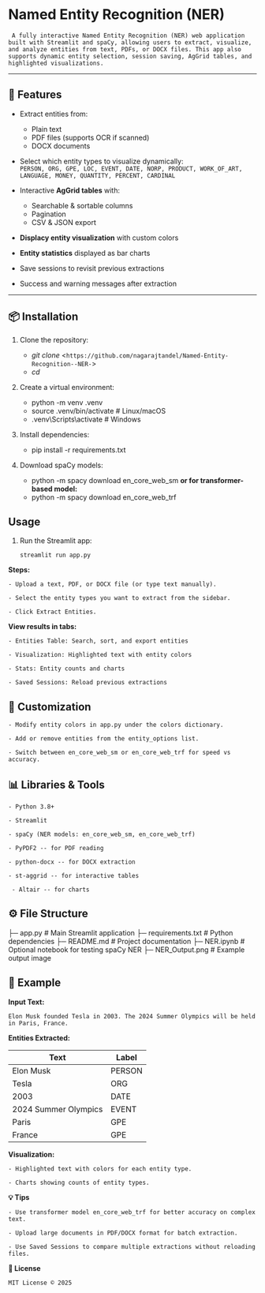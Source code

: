 # Named Entity Recognition (NER) 

` A fully interactive Named Entity Recognition (NER) web application built with Streamlit and spaCy, allowing users to extract, visualize, and analyze entities from text, PDFs, or DOCX files. This app also supports dynamic entity selection, session saving, AgGrid tables, and highlighted visualizations.`

---

## 🚀 Features

- Extract entities from:
  - Plain text  
  - PDF files (supports OCR if scanned)  
  - DOCX documents  

- Select which entity types to visualize dynamically:  
  `PERSON, ORG, GPE, LOC, EVENT, DATE, NORP, PRODUCT, WORK_OF_ART, LANGUAGE, MONEY, QUANTITY, PERCENT, CARDINAL`  

- Interactive **AgGrid tables** with:
  - Searchable & sortable columns  
  - Pagination  
  - CSV & JSON export  

- **Displacy entity visualization** with custom colors  
- **Entity statistics** displayed as bar charts  
- Save sessions to revisit previous extractions  
- Success and warning messages after extraction  

---

## 📦 Installation

1. Clone the repository:

    - *git clone* <`https://github.com/nagarajtandel/Named-Entity-Recognition--NER-`>
    - *cd* <your-repo-folder>


2. Create a virtual environment:

    - python -m venv .venv
    - source .venv/bin/activate    # Linux/macOS
    - .venv\Scripts\activate       # Windows


3. Install dependencies:

    - pip install -r requirements.txt


4. Download spaCy models:

    - python -m spacy download en_core_web_sm
      **or for transformer-based model:** 
    - python -m spacy download en_core_web_trf

## Usage

1. Run the Streamlit app:

   `streamlit run app.py`

**Steps:**

    - Upload a text, PDF, or DOCX file (or type text manually).

    - Select the entity types you want to extract from the sidebar.

    - Click Extract Entities.

**View results in tabs:**

    - Entities Table: Search, sort, and export entities

    - Visualization: Highlighted text with entity colors

    - Stats: Entity counts and charts

    - Saved Sessions: Reload previous extractions

## 🎨 Customization

    - Modify entity colors in app.py under the colors dictionary.

    - Add or remove entities from the entity_options list.

    - Switch between en_core_web_sm or en_core_web_trf for speed vs     accuracy.

## 📊 Libraries & Tools

    - Python 3.8+

    - Streamlit

    - spaCy (NER models: en_core_web_sm, en_core_web_trf)

    - PyPDF2 -- for PDF reading

    - python-docx -- for DOCX extraction

    - st-aggrid -- for interactive tables

     - Altair -- for charts

## ⚙️ File Structure

├─ app.py # Main Streamlit application
├─ requirements.txt # Python dependencies
├─ README.md # Project documentation
├─ NER.ipynb # Optional notebook for testing spaCy NER
├─ NER_Output.png # Example output image

## 📝 Example

**Input Text:**

`Elon Musk founded Tesla in 2003. The 2024 Summer Olympics will be held in Paris, France. `  


**Entities Extracted:**

| Text                 | Label  |
|----------------------|--------|
| Elon Musk            | PERSON |
| Tesla                | ORG    |
| 2003                 | DATE   |
| 2024 Summer Olympics | EVENT  |
| Paris                | GPE    |
| France               | GPE    |

**Visualization:**

    - Highlighted text with colors for each entity type.

    - Charts showing counts of entity types.

**💡 Tips**

    - Use transformer model en_core_web_trf for better accuracy on complex text.

    - Upload large documents in PDF/DOCX format for batch extraction.

    - Use Saved Sessions to compare multiple extractions without reloading files.

**📜 License**

`MIT License © 2025`


